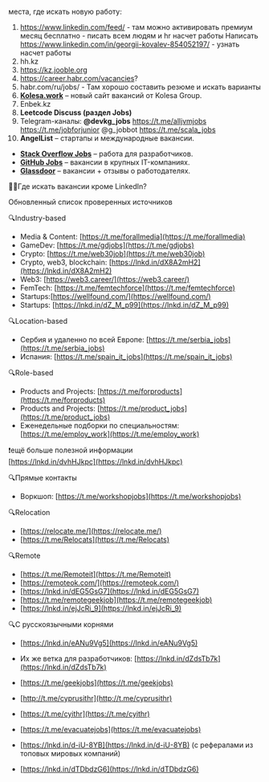  места, где искать новую работу:
 1. https://www.linkedin.com/feed/ - там можно активировать премиум месяц бесплатно - писать всем людям и hr насчет работы
     Написать https://www.linkedin.com/in/georgii-kovalev-854052197/ - узнать насчет работы
1. hh.kz
2. https://kz.jooble.org
3. https://career.habr.com/vacancies?
4. habr.com/ru/jobs/ - Там хорошо составить резюме и искать варианты
5. [**Kolesa.work**](https://kolesa.work/) – новый сайт вакансий от Kolesa Group.
6. Enbek.kz
7. **Leetcode Discuss (раздел Jobs)**
8. Telegram-каналы:
	**@devkg_jobs**
	https://t.me/alljvmjobs
	https://t.me/jobforjunior
	@g_jobbot
	https://t.me/scala_jobs
9.  **AngelList** – стартапы и международные вакансии.
- [**Stack Overflow Jobs**](https://stackoverflow.com/jobs) – работа для разработчиков.
- [**GitHub Jobs**](https://jobs.github.com/) – вакансии в крупных IT-компаниях.
- [**Glassdoor**](https://www.glassdoor.com/) – вакансии + отзывы о работодателях.





🕵‍♂️Где искать вакансии кроме LinkedIn?  
  
Обновленный список проверенных источников  
  
🔍Industry-based  
- Media & Content: [https://t.me/forallmedia](https://t.me/forallmedia)  
- GameDev: [https://t.me/gdjobs](https://t.me/gdjobs)  
- Crypto: [https://t.me/web30job](https://t.me/web30job)  
- Crypto, web3, blockchain: [https://lnkd.in/dX8A2mH2](https://lnkd.in/dX8A2mH2)  
- Web3: [https://web3.career/](https://web3.career/)  
- FemTech: [https://t.me/femtechforce](https://t.me/femtechforce)  
- Startups:[https://wellfound.com/](https://wellfound.com/)  
- Startups: [https://lnkd.in/dZ_M_p99](https://lnkd.in/dZ_M_p99)  
  
🔍Location-based  
- Сербия и удаленно по всей Европе: [https://t.me/serbia_jobs](https://t.me/serbia_jobs)  
- Испания: [https://t.me/spain_it_jobs](https://t.me/spain_it_jobs)  
  
🔍Role-based  
- Products and Projects: [https://t.me/forproducts](https://t.me/forproducts)  
- Products and Projects: [https://t.me/product_jobs](https://t.me/product_jobs)  
- Еженедельные подборки по специальностям: [https://t.me/employ_work](https://t.me/employ_work)  
  
❗️ещё больше полезной информации  
[https://lnkd.in/dvhHJkpc](https://lnkd.in/dvhHJkpc)  
  
🔍Прямые контакты  
- Воркшоп: [https://t.me/workshopjobs](https://t.me/workshopjobs)  
  
🔍Relocation  
- [https://relocate.me/](https://relocate.me/)  
- [https://t.me/Relocats](https://t.me/Relocats)  
  
🔍Remote  
- [https://t.me/Remoteit](https://t.me/Remoteit)  
- [https://remoteok.com/](https://remoteok.com/)  
- [https://lnkd.in/dEG5GsG7](https://lnkd.in/dEG5GsG7)  
- [https://t.me/remotegeekjob](https://t.me/remotegeekjob)  
- [https://lnkd.in/ejJcRi_9](https://lnkd.in/ejJcRi_9)  
  
🔍C русскоязычными корнями  
- [https://lnkd.in/eANu9Vg5](https://lnkd.in/eANu9Vg5)  
  
- Их же ветка для разработчиков: [https://lnkd.in/dZdsTb7k](https://lnkd.in/dZdsTb7k)  
- [https://t.me/geekjobs](https://t.me/geekjobs)  
- [http://t.me/cyprusithr](http://t.me/cyprusithr)  
- [https://t.me/cyithr](https://t.me/cyithr)  
- [https://t.me/evacuatejobs](https://t.me/evacuatejobs)  
- [https://lnkd.in/d-iU-8YB](https://lnkd.in/d-iU-8YB) (с рефералами из топовых мировых компаний)  
- [https://lnkd.in/dTDbdzG6](https://lnkd.in/dTDbdzG6)